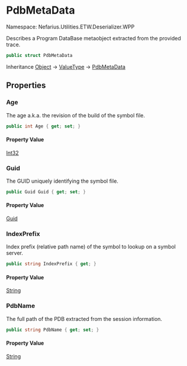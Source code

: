 # PdbMetaData

Namespace: Nefarius.Utilities.ETW.Deserializer.WPP

Describes a Program DataBase metaobject extracted from the provided trace.

```csharp
public struct PdbMetaData
```

Inheritance [Object](https://docs.microsoft.com/en-us/dotnet/api/system.object) → [ValueType](https://docs.microsoft.com/en-us/dotnet/api/system.valuetype) → [PdbMetaData](./nefarius.utilities.etw.deserializer.wpp.pdbmetadata.md)

## Properties

### <a id="properties-age"/>**Age**

The age a.k.a. the revision of the build of the symbol file.

```csharp
public int Age { get; set; }
```

#### Property Value

[Int32](https://docs.microsoft.com/en-us/dotnet/api/system.int32)<br>

### <a id="properties-guid"/>**Guid**

The GUID uniquely identifying the symbol file.

```csharp
public Guid Guid { get; set; }
```

#### Property Value

[Guid](https://docs.microsoft.com/en-us/dotnet/api/system.guid)<br>

### <a id="properties-indexprefix"/>**IndexPrefix**

Index prefix (relative path name) of the symbol to lookup on a symbol server.

```csharp
public string IndexPrefix { get; }
```

#### Property Value

[String](https://docs.microsoft.com/en-us/dotnet/api/system.string)<br>

### <a id="properties-pdbname"/>**PdbName**

The full path of the PDB extracted from the session information.

```csharp
public string PdbName { get; set; }
```

#### Property Value

[String](https://docs.microsoft.com/en-us/dotnet/api/system.string)<br>
